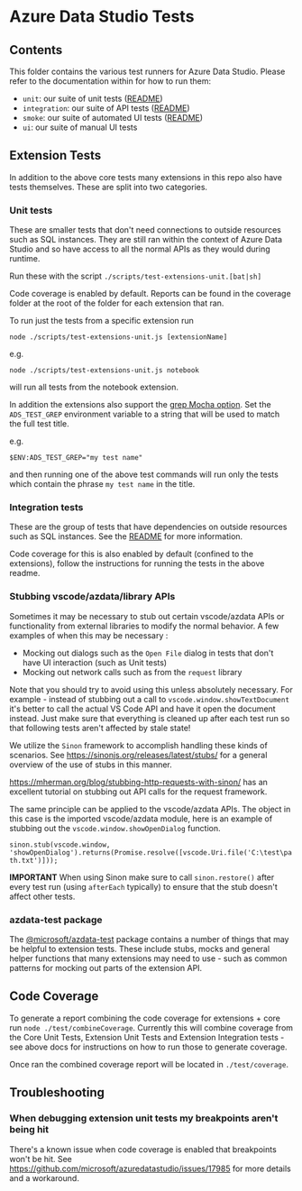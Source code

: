 # Azure Data Studio Tests

## Contents

This folder contains the various test runners for Azure Data Studio. Please refer to the documentation within for how to run them:
* `unit`: our suite of unit tests ([README](unit/README.md))
* `integration`: our suite of API tests ([README](integration/browser/README.md))
* `smoke`: our suite of automated UI tests ([README](smoke/README.md))
* `ui`: our suite of manual UI tests

## Extension Tests

In addition to the above core tests many extensions in this repo also have tests themselves. These are split into two categories.

### Unit tests

These are smaller tests that don't need connections to outside resources such as SQL instances. They are still ran within the context of Azure Data Studio and so have access to all the normal APIs as they would during runtime.

Run these with the script `./scripts/test-extensions-unit.[bat|sh]`

Code coverage is enabled by default. Reports can be found in the coverage folder at the root of the folder for each extension that ran.

To run just the tests from a specific extension run

`node ./scripts/test-extensions-unit.js [extensionName]`

e.g.

`node ./scripts/test-extensions-unit.js notebook`

will run all tests from the notebook extension.

In addition the extensions also support the [grep Mocha option](https://mochajs.org/api/mocha#grep). Set the `ADS_TEST_GREP` environment variable to a string that will be used to match the full test title.

e.g.

`$ENV:ADS_TEST_GREP="my test name"`

and then running one of the above test commands will run only the tests which contain the phrase `my test name` in the title.

### Integration tests

These are the group of tests that have dependencies on outside resources such as SQL instances. See the [README](../extensions/integration-tests/readme.md) for more information.

Code coverage for this is also enabled by default (confined to the extensions), follow the instructions for running the tests in the above readme.

### Stubbing vscode/azdata/library APIs

Sometimes it may be necessary to stub out certain vscode/azdata APIs or functionality from external libraries to modify the normal behavior. A few examples of when this may be necessary :

* Mocking out dialogs such as the `Open File` dialog in tests that don't have UI interaction (such as Unit tests)
* Mocking out network calls such as from the `request` library

Note that you should try to avoid using this unless absolutely necessary. For example - instead of stubbing out a call to `vscode.window.showTextDocument` it's better to call the actual VS Code API and have it open the document instead. Just make sure that everything is cleaned up after each test run so that following tests aren't affected by stale state!

We utilize the `Sinon` framework to accomplish handling these kinds of scenarios. See https://sinonjs.org/releases/latest/stubs/ for a general overview of the use of stubs in this manner.

https://mherman.org/blog/stubbing-http-requests-with-sinon/ has an excellent tutorial on stubbing out API calls for the request framework.

The same principle can be applied to the vscode/azdata APIs. The object in this case is the imported vscode/azdata module, here is an example of stubbing out the `vscode.window.showOpenDialog` function.

`sinon.stub(vscode.window, 'showOpenDialog').returns(Promise.resolve([vscode.Uri.file('C:\test\path.txt')]));`

**IMPORTANT** When using Sinon make sure to call `sinon.restore()` after every test run (using `afterEach` typically) to ensure that the stub doesn't affect other tests.

### azdata-test package

The [@microsoft/azdata-test](https://www.npmjs.com/package/@microsoft/azdata-test) package contains a number of things that may be helpful to extension tests. These include stubs, mocks and general helper functions that many extensions may need to use - such as common patterns for mocking out parts of the extension API.

## Code Coverage

To generate a report combining the code coverage for extensions + core run `node ./test/combineCoverage`. Currently this will combine coverage from the Core Unit Tests, Extension Unit Tests and Extension Integration tests - see above docs for instructions on how to run those to generate coverage.

Once ran the combined coverage report will be located in `./test/coverage`.

## Troubleshooting

### When debugging extension unit tests my breakpoints aren't being hit

There's a known issue when code coverage is enabled that breakpoints won't be hit. See https://github.com/microsoft/azuredatastudio/issues/17985 for more details and a workaround.
